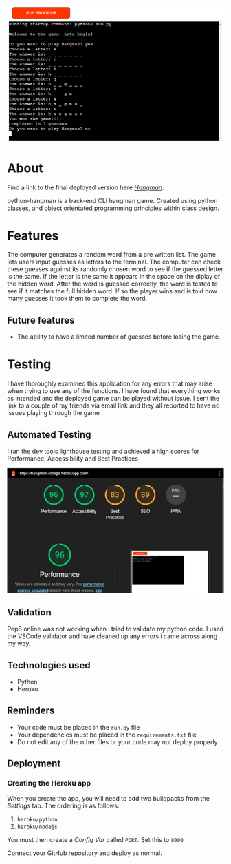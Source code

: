 ![project_main](images/hangman_herokudeployment.png)

# About

Find a link to the final deployed version here *[Hangman](https://hangman-college.herokuapp.com/)*.


python-hangman is a back-end CLI hangman game. Created using python classes, and object orientated programming principles within class design.


# Features

The computer generates a random word from a pre written list. The game lets users input guesses as letters to the terminal. The computer can check these guesses against its randomly chosen word to see if the guessed letter is the same. If the letter is the same it appears in the space on the diplay of the hidden word. After the word is guessed correctly, the word is tested to see if it matches the full hidden word. If so the player wins and is told how many guesses it took them to complete the word.

## Future features

- The ability to have a limited number of guesses before losing the game.

# Testing

I have thoroughly examined this application for any errors that may arise when trying to use any of the functions. I have found that everything works as intended and the deployed game can be played without issue. I sent the link to a couple of my friends via email link and they all reported to have no issues playing through the game

## Automated Testing

I ran the dev tools lighthouse testing and achieved a high scores for Performance, Accessibility and Best Practices

![Lighthouse](images/lighthouse_hangman.png)


## Validation

Pep8 online was not working when i tried to validate my python code. 
I used the VSCode validator and have cleaned up any errors i came across along my way.


## Technologies used

- Python
- Heroku

## Reminders

* Your code must be placed in the `run.py` file
* Your dependencies must be placed in the `requirements.txt` file
* Do not edit any of the other files or your code may not deploy properly

## Deployment

### Creating the Heroku app

When you create the app, you will need to add two buildpacks from the _Settings_ tab. The ordering is as follows:

1. `heroku/python`
2. `heroku/nodejs`

You must then create a _Config Var_ called `PORT`. Set this to `8000`

Connect your GitHub repository and deploy as normal.
